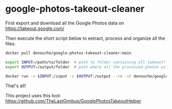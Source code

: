# google-photos-takeout-cleaner

First export and download all the Google Photos data on https://takeout.google.com/

Then execute the short script below to extract, process and organize all the files:

```bash
docker pull denouche/google-photos-takeout-cleaner:main

export INPUT=/path/to/folder  # path to folder containing all takeout*.tgz files
export OUTPUT=/output/folder  # path where all the processed photos will be stored. Give an empty folder.

docker run -v $INPUT:/input -v $OUTPUT:/output --rm -it denouche/google-photos-takeout-cleaner:main
```

That's all!

This project uses this tool: https://github.com/TheLastGimbus/GooglePhotosTakeoutHelper
